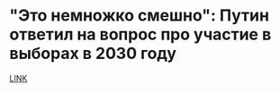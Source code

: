 # "Это немножко смешно": Путин ответил на вопрос про участие в выборах в 2030 году



[LINK](https://varlamov.ru/2830879.html)